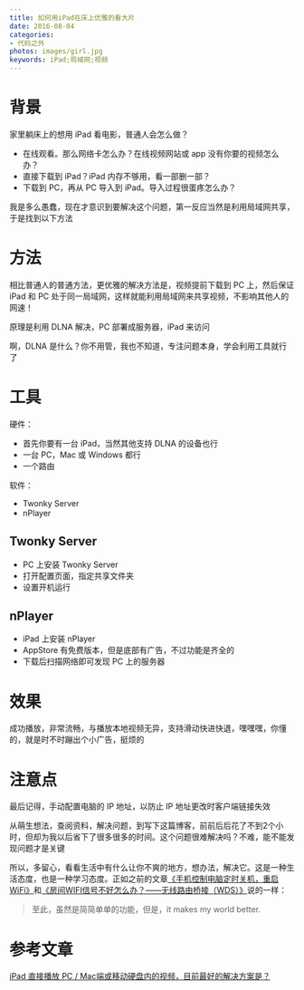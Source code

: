 ```yaml
---
title: 如何用iPad在床上优雅的看大片
date: 2016-08-04
categories:
- 代码之外
photos: images/girl.jpg
keywords: iPad;局域网;视频
---
```


# 背景
家里躺床上的想用 iPad 看电影，普通人会怎么做？

+ 在线观看。那么网络卡怎么办？在线视频网站或 app 没有你要的视频怎么办？
+ 直接下载到 iPad？iPad 内存不够用，看一部删一部？
+ 下载到 PC，再从 PC 导入到 iPad。导入过程很蛋疼怎么办？

我是多么愚蠢，现在才意识到要解决这个问题，第一反应当然是利用局域网共享，于是找到以下方法

# 方法
相比普通人的普通方法，更优雅的解决方法是，视频提前下载到 PC 上，然后保证 iPad 和 PC 处于同一局域网，这样就能利用局域网来共享视频，不影响其他人的网速！

原理是利用 DLNA 解决，PC 部署成服务器，iPad 来访问

啊，DLNA 是什么？你不用管，我也不知道，专注问题本身，学会利用工具就行了

# 工具
硬件：

+ 首先你要有一台 iPad，当然其他支持 DLNA 的设备也行
+ 一台 PC，Mac 或 Windows 都行
+ 一个路由

软件：

+ Twonky Server
+ nPlayer

## Twonky Server
+ PC 上安装 Twonky Server
+ 打开配置页面，指定共享文件夹
+ 设置开机运行

## nPlayer
+ iPad 上安装 nPlayer
+ AppStore 有免费版本，但是底部有广告，不过功能是齐全的
+ 下载后扫描网络即可发现 PC 上的服务器

# 效果
成功播放，非常流畅，与播放本地视频无异，支持滑动快进快退，嘿嘿嘿，你懂的，就是时不时蹦出个小广告，挺烦的

# 注意点
最后记得，手动配置电脑的 IP 地址，以防止 IP 地址更改时客户端链接失效

从萌生想法，查阅资料，解决问题，到写下这篇博客，前前后后花了不到2个小时，但却为我以后省下了很多很多的时间。这个问题很难解决吗？不难，能不能发现问题才是关键

所以，多留心，看看生活中有什么让你不爽的地方，想办法，解决它。这是一种生活态度，也是一种学习态度。正如之前的文章[《手机控制电脑定时关机，重启WiFi》](http://www.cnblogs.com/chenyg32/p/4391727.html)和[《房间WIFI信号不好怎么办？——无线路由桥接（WDS）》](http://www.cnblogs.com/chenyg32/p/4782645.html)说的一样：

> 至此，虽然是简简单单的功能，但是，it makes my world better.

# 参考文章
[iPad 直接播放 PC / Mac端或移动硬盘内的视频，目前最好的解决方案是？](https://www.zhihu.com/question/20581392)